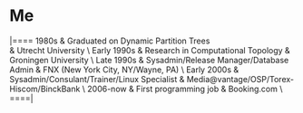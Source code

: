 # Me

<!-- %% svg-grid: none -->

|====
1980s       & Graduated on Dynamic Partition Trees  
            & Utrecht University                                   \\
Early 1990s & Research in Computational Topology
            & Groningen University                                 \\
Late 1990s  & Sysadmin/Release Manager/Database Admin
            & FNX (New York City, NY/Wayne, PA)                    \\
Early 2000s & Sysadmin/Consulant/Trainer/Linux Specialist
            & Media@vantage/OSP/Torex-Hiscom/BinckBank             \\
2006-now    & First programming job 
            & Booking.com                                          \\
====|

